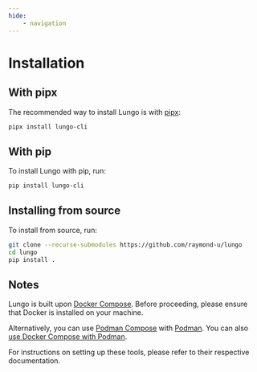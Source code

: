 ```yaml
---
hide:
    - navigation
---
```


# Installation

## With pipx

The recommended way to install Lungo is with [pipx](https://pypa.github.io/pipx/):

```bash linenums="1" title="Terminal"
pipx install lungo-cli
```

## With pip

To install Lungo with pip, run:

```bash linenums="1" title="Terminal"
pip install lungo-cli
```

## Installing from source

To install from source, run:

```bash linenums="1" title="Terminal"
git clone --recurse-submodules https://github.com/raymond-u/lungo
cd lungo
pip install .
```

## Notes

Lungo is built upon [Docker Compose](https://github.com/docker/compose). Before proceeding, please ensure that Docker is
installed on your machine.

Alternatively, you can use [Podman Compose](https://github.com/containers/podman-compose)
with [Podman](https://podman.io/). You can
also [use Docker Compose with Podman](https://fedoramagazine.org/use-docker-compose-with-podman-to-orchestrate-containers-on-fedora/).

For instructions on setting up these tools, please refer to their respective documentation.
